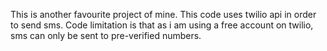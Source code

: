 This is another favourite project of mine.
This code uses twilio api in order to send sms.
Code limitation is that as i am using a free account on twilio, sms can only be sent to pre-verified numbers.